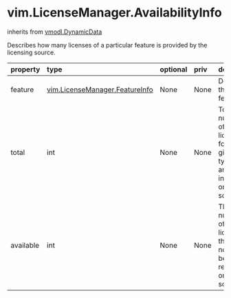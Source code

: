 vim.LicenseManager.AvailabilityInfo
===================================
inherits from [vmodl.DynamicData](docs/vmodl.DynamicData.md)


Describes how many licenses of a particular feature is provided by the licensing   source.

| property | type | optional | priv | desc |
|:---------|:-----|:---------|:-----|:-----|
| feature | [vim.LicenseManager.FeatureInfo](vim.LicenseManager.FeatureInfo.md "vim.LicenseManager.FeatureInfo") | None | None | Describes the feature. |
| total | int | None | None | Total number of licenses for this given type that are installed on the source. |
| available | int | None | None | The number of licenses that have not yet been reserved on the source. |


